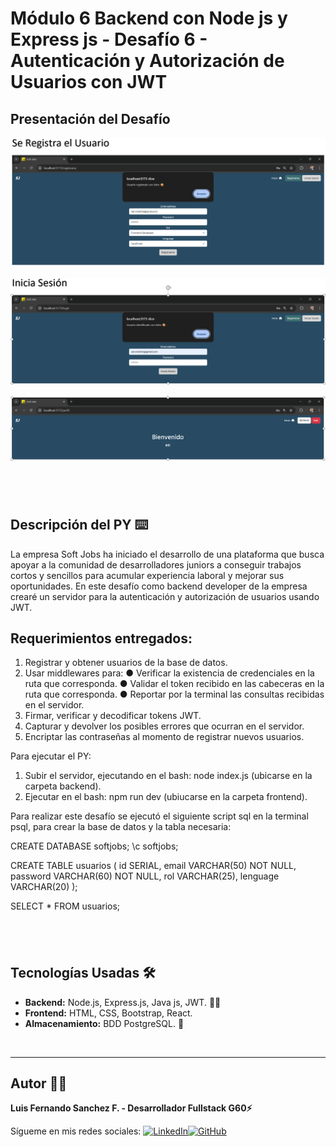 # Módulo 6 Backend con Node js y Express js - Desafío 6 - Autenticación y Autorización de Usuarios con JWT

## Presentación del Desafío

![Pantalla VSCode](./frontend/images/pantallaRegistro.png)

![Pantalla VSCode](./frontend/images/pantallaIngreso.png)

![Pantalla VSCode](./frontend/images/pantallaBienvenida.png)

## <br/>

## Descripción del PY ⌨️

La empresa Soft Jobs ha iniciado el desarrollo de una plataforma que busca apoyar a la
comunidad de desarrolladores juniors a conseguir trabajos cortos y sencillos para acumular
experiencia laboral y mejorar sus oportunidades. En este desafío como backend developer de la empresa crearé un servidor para la
autenticación y autorización de usuarios usando JWT.

## Requerimientos entregados:

1. Registrar y obtener usuarios de la base de datos.
2. Usar middlewares para:
   ● Verificar la existencia de credenciales en la ruta que corresponda.
   ● Validar el token recibido en las cabeceras en la ruta que corresponda.
   ● Reportar por la terminal las consultas recibidas en el servidor.
3. Firmar, verificar y decodificar tokens JWT.
4. Capturar y devolver los posibles errores que ocurran en el servidor.
5. Encriptar las contraseñas al momento de registrar nuevos usuarios.

Para ejecutar el PY:

1. Subir el servidor, ejecutando en el bash: node index.js (ubicarse en la carpeta backend).
2. Ejecutar en el bash: npm run dev (ubiucarse en la carpeta frontend).

Para realizar este desafío se ejecutó el siguiente script sql en la terminal psql, para crear la base de datos y la tabla necesaria:

CREATE DATABASE softjobs;
\c softjobs;

CREATE TABLE usuarios ( id SERIAL, email VARCHAR(50) NOT NULL, password VARCHAR(60) NOT NULL, rol VARCHAR(25), lenguage VARCHAR(20) );

SELECT \* FROM usuarios;

## <br/>

## Tecnologías Usadas 🛠️

- **Backend:** Node.js, Express.js, Java js, JWT. 🧑‍💻
- **Frontend:** HTML, CSS, Bootstrap, React.
- **Almacenamiento:** BDD PostgreSQL. 🫙

<br/>

---

## Autor 👨‍💻

**Luis Fernando Sanchez F. - Desarrollador Fullstack G60⚡**

Sígueme en mis redes sociales: [![LinkedIn](https://img.shields.io/badge/LinkedIn-%230077B5.svg?logo=linkedin&logoColor=white)](https://www.linkedin.com/in/luisfernandosanchezflorez)[![GitHub](https://img.shields.io/badge/GitHub-black?logo=github)](https://github.com/luisfersan)
<br>
